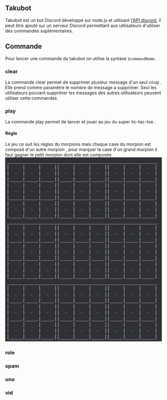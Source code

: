## Takubot
Takubot est un bot Discord développé sur  node.js et utilisant [l'API discord](https://discord.com/developers/docs/intro), il peut être ajouté sur un serveur Discord permettant aux utilisateurs d'utiliser des commandes suplémentaires.

## Commande
Pour lancer une commande du takubot on utilise la syntaxe ``` $commandName ```.
### clear
La commande clear permet de supprimer plusieur message d'un seul coup . Elle prend comme paramètre le nombre de message a supprimer. Seul les utilisateurs pouvant supprimer les messages des autres utilisateurs peuvent utiliser cette commandes.
### play
La commande play permet de lancer et jouer au jeu du super tic-tac-toe .
#### Régle
Le jeu ce suit les règles du morpions mais chaque case du morpion est composé d'un autre morpion , pour marquer la case d'un grand morpion il faut gagner le petit morpion dont elle est composée.
![Alt text](/images/plateauTTT.png "Optional Title")
### role
### spam
### uno
### vid
